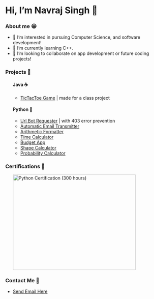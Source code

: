 <!DOCTYPE html>
<main>
  <h1>Hi, I’m Navraj Singh 👋 </h1>
  
  <h3>About me 😁</h3>
  <p>
    <ul>
      <li>👀 I’m interested in pursuing Computer Science, and software development!</li>
      <li>🌱 I’m currently learning C++.</li>
      <li>💞️ I’m looking to collaborate on app development or future coding projects!</li>
    </ul>
  </p>
  
  <h3>Projects 📂</h3>
    <ul>
      <h4>Java ☕️</h4>
        <ul>
          <li><a href="https://gist.github.com/navraj213/7e2624fe41f08434b9ef7409ea4b0516">TicTacToe Game</a> | made for a class project</li>
        </ul>
      <h4>Python 🐍</h4>
      <ul>
        <li><a href="https://gist.github.com/navraj213/0f3d170ea9de97b9722c5dfa5e14b05d">Url Bot Requester</a> | with 403 error prevention</li>
        <li><a href="https://gist.github.com/navraj213/c2e228a399dfa8a05ef21f21073e30be#file-emailtransmitter-py">Automatic Email Transmitter</a></li>
        <li><a href="https://gist.github.com/navraj213/9ca445be44940eb881860c3d23f88f79">Arithmetic Formatter</a></li>
        <li><a href="https://gist.github.com/navraj213/6cf2d5c81fa81a653df068d4089afc78#submitting">Time Calculator</a></li>
        <li><a href="https://gist.github.com/navraj213/c904d8bf9c36a445676ee312f0a9d44b">Budget App</a></li>
        <li><a href="https://gist.github.com/navraj213/0a7dac890009aa6ea0514c3d9cb20624">Shape Calculator</a></li>
        <li><a href="https://gist.github.com/navraj213/b5124b3d7ff0d5225a15ec47b9d18e19">Probability Calculator</a></li>
      </ui>
    </ul>
    </ul>
    <h3>Certifications 📄</h3>
    <p>
        <ul>
            <p><a href="https://www.freecodecamp.org/certification/navrajsingh/scientific-computing-with-python-v7"><img alt="Python Certification (300 hours)" src="https://cdn.discordapp.com/attachments/860823841910947864/875899812002791464/Navraj_Singh_Python_Certification.png" width="386" height="300"></a></p>
        </ul>
    </p>
    <h3>Contact Me 🤳</h3>
    <p>
    <ul>
      <li><a href="mailto:navrajs213@gmail.com?cc=navraj213@gmail.com&subject=Hi%20Navraj!%20%7C%20Mail%20from%20GitHub&body=Hi%20Navraj%2C%20we%20saw%20your%20Github%20profile%20and%20wanted%20to%20comment%20that%2C">Send Email Here</a></li>
    </ul>
    </p>

</main>
</html>




<!---
navraj213/navraj213 is a ✨ special ✨ repository because its `README.md` (this file) appears on your GitHub profile.
You can click the Preview link to take a look at your changes.
--->
